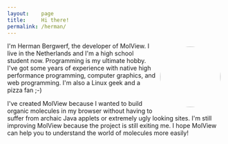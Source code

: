 ```yaml
---
layout:    page
title:     Hi there!
permalink: /herman/
---
```


<img src="{{ site.url }}/img/herman.jpg" style="width: 140px; margin: 10px; float: right; border-radius: 70px;" />

I'm Herman Bergwerf, the developer of MolView. I live in the Netherlands
and I'm a high school student now. Programming is my ultimate hobby. I've got
some years of experience with native high performance programming, computer graphics,
and web programming. I'm also a Linux geek and a pizza fan ;-)

I've created MolView because I wanted to build organic molecules in my browser
without having to suffer from archaic Java applets or extremely ugly looking
sites. I'm still improving MolView because the project is still exiting me.
I hope MolView can help you to understand the world of molecules more easily!
